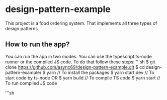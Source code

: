 # design-pattern-example

This project is a food ordering system. That implements all three types of
design patterns

## How to run the app?

You can run the app in two modes. You can use the typescript ts-node runner or
the compiled JS code. To do that follow these steps:
'''sh
$ git clone https://github.com/async69/design-pattern-example.git
$ cd design-pattern-example/
$ yarn // To install the packages
$ yarn start:dev // To start code by ts-node
OR
$ yarn build // To compile TS code
$ yarn start // To run compiled JS code

'''sh